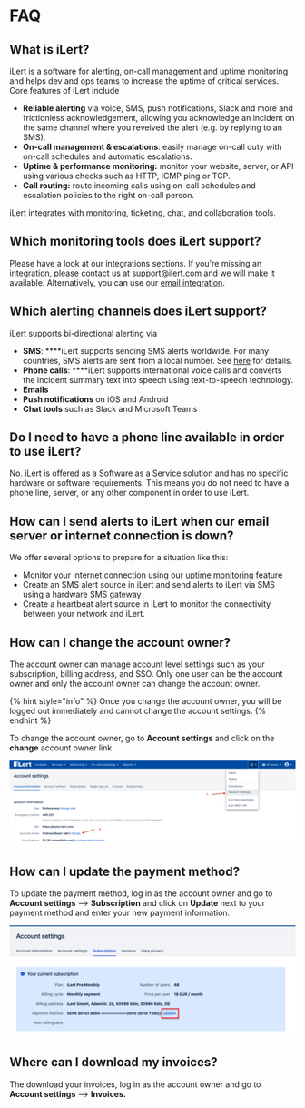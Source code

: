 # FAQ

## What is iLert?

iLert is a software for alerting, on-call management and uptime monitoring and helps dev and ops teams to increase the uptime of critical services. Core features of iLert include

* **Reliable alerting** via voice, SMS, push notifications, Slack and more and frictionless acknowledgement, allowing you acknowledge an incident on the same channel where you reveived the alert \(e.g. by replying to an SMS\).
* **On-call management & escalations**: easily manage on-call duty with on-call schedules and automatic escalations.
* **Uptime & performance monitoring:** monitor your website, server, or API using various checks such as HTTP, ICMP ping or TCP.
* **Call routing:** route incoming calls using on-call schedules and escalation policies to the right on-call person.

iLert integrates with monitoring, ticketing, chat, and collaboration tools.

## Which monitoring tools does iLert support?

Please have a look at our integrations sections. If you're missing an integration, please contact us at support@ilert.com and we will make it available. Alternatively, you can use our [email integration](../../integrations/email/).

## Which alerting channels does iLert support?

iLert supports bi-directional alerting via

* **SMS**: ****iLert supports sending SMS alerts worldwide. For many countries, SMS alerts are sent from a local number. See [here](../phone-numbers/#sms-alerts) for details.
* **Phone calls**: ****iLert supports international voice calls and converts the incident summary text into speech using text-to-speech technology.
* **Emails**
* **Push notifications** on iOS and Android
* **Chat tools** such as Slack and Microsoft Teams

## Do I need to have a phone line available in order to use iLert?

No. iLert is offered as a Software as a Service solution and has no specific hardware or software requirements. This means you do not need to have a phone line, server, or any other component in order to use iLert.

## How can I send alerts to iLert when our email server or internet connection is down?

We offer several options to prepare for a situation like this:

* Monitor your internet connection using our [uptime monitoring](https://www.ilert.com/product/uptime-monitoring) feature
* Create an SMS alert source in iLert and send alerts to iLert via SMS using a hardware SMS gateway
* Create a heartbeat alert source in iLert to monitor the connectivity between your network and iLert. 

## How can I change the account owner?

The account owner can manage account level settings such as your subscription, billing address, and SSO. Only one user can be the account owner and only the account owner can change the account owner.

{% hint style="info" %}
Once you change the account owner, you will be logged out immediately and cannot change the account settings.
{% endhint %}

To change the account owner, go to **Account settings** and click on the **change** account owner link.

![](../../.gitbook/assets/screenshot-2021-04-26-at-16.02.28.png)

## How can I update the payment method?

To update the payment method, log in as the account owner and go to **Account settings** --&gt; **Subscription** and click on **Update** next to your payment method and enter your new payment information.

![](../../.gitbook/assets/screenshot-2020-03-12-at-14.51.44.png)

## Where can I download my invoices?

The download your invoices, log in as the account owner and go to **Account settings** --&gt; **Invoices.**

